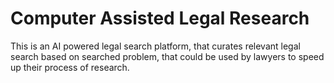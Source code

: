 # Computer Assisted Legal Research
This is an AI powered legal search platform, that curates relevant legal search based on searched problem, that could be used by lawyers to speed up their process of research.
